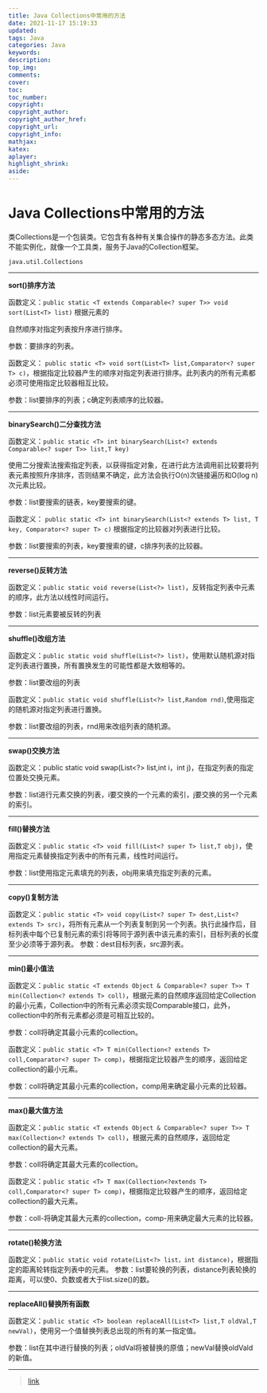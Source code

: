 ```yaml
---
title: Java Collections中常用的方法
date: 2021-11-17 15:19:33
updated:
tags: Java
categories: Java
keywords: 
description:
top_img:
comments:
cover:
toc:
toc_number:
copyright:
copyright_author:
copyright_author_href:
copyright_url:
copyright_info:
mathjax:
katex:
aplayer:
highlight_shrink:
aside:
---
```


# Java Collections中常用的方法

类Collections是一个包装类。它包含有各种有关集合操作的静态多态方法。此类不能实例化，就像一个工具类，服务于Java的Collection框架。

`java.util.Collections`

---

**sort()排序方法**

函数定义：`public static <T extends Comparable<? super T>> void sort(List<T> list)` 根据元素的

自然顺序对指定列表按升序进行排序。

参数：要排序的列表。

函数定义： `public static <T> void sort(List<T> list,Comparator<? super T> c)`，根据指定比较器产生的顺序对指定列表进行排序。此列表内的所有元素都必须可使用指定比较器相互比较。

参数：list要排序的列表；c确定列表顺序的比较器。

---

**binarySearch()二分查找方法**

函数定义：`public static <T> int binarySearch(List<? extends Comparable<? super T>> list,T key)`

使用二分搜索法搜索指定列表，以获得指定对象，在进行此方法调用前比较要将列表元素按照升序排序，否则结果不确定，此方法会执行O(n)次链接遍历和O(log n)次元素比较。

参数：list要搜索的链表，key要搜索的键。

函数定义： `public static <T> int binarySearch(List<? extends T> list, T key, Comparator<? super T> c)` 根据指定的比较器对列表进行比较。

参数：list要搜索的列表，key要搜索的键，c排序列表的比较器。

---

**reverse()反转方法**

函数定义：`public static void reverse(List<?> list)`，反转指定列表中元素的顺序，此方法以线性时间运行。

参数：list元素要被反转的列表

---

**shuffle()改组方法**

函数定义：`public static void shuffle(List<?> list)`，使用默认随机源对指定列表进行置换，所有置换发生的可能性都是大致相等的。

参数：list要改组的列表

函数定义：`public static void shuffle(List<?> list,Random rnd)`,使用指定的随机源对指定列表进行置换。

参数：list要改组的列表，rnd用来改组列表的随机源。

---

**swap()交换方法**

函数定义：public static void swap(List<?> list,int i，int j)，在指定列表的指定位置处交换元素。

参数：list进行元素交换的列表，i要交换的一个元素的索引，j要交换的另一个元素的索引。

---

**fill()替换方法**

函数定义：`public static <T> void fill(List<? super T> list,T obj)`，使用指定元素替换指定列表中的所有元素，线性时间运行。

参数：list使用指定元素填充的列表，obj用来填充指定列表的元素。

---

**copy()复制方法**

函数定义：`public static <T> void copy(List<? super T> dest,List<? extends T> src)`，将所有元素从一个列表复制到另一个列表。执行此操作后，目标列表中每个已复制元素的索引将等同于源列表中该元素的索引，目标列表的长度至少必须等于源列表。
参数：dest目标列表，src源列表。

---

**min()最小值法**

函数定义：`public static <T extends Object & Comparable<? super T>> T min(Collection<? extends T> coll)`，根据元素的自然顺序返回给定Collection的最小元素，Collection中的所有元素必须实现Comparable接口，此外，collection中的所有元素都必须是可相互比较的。

参数：coll将确定其最小元素的collection。

函数定义：`public static <T> T min(Collection<? extends T> coll,Comparator<? super T> comp)`，根据指定比较器产生的顺序，返回给定collection的最小元素。

参数：coll将确定其最小元素的collection，comp用来确定最小元素的比较器。

---

**max()最大值方法**

函数定义：`public static <T extends Object & Comparable<? super T>> T max(Collection<? extends T> coll)`，根据元素的自然顺序，返回给定collection的最大元素。

参数：coll将确定其最大元素的collection。

函数定义：`public static <T> T max(Collection<?extends T> coll,Comparator<? super T> comp)`，根据指定比较器产生的顺序，返回给定collection的最大元素。

参数：coll-将确定其最大元素的collection，comp-用来确定最大元素的比较器。

---

**rotate()轮换方法**

 函数定义：`public static void rotate(List<?> list，int distance)`，根据指定的距离轮转指定列表中的元素。
参数：list要轮换的列表，distance列表轮换的距离，可以使0、负数或者大于list.size()的数。

---

**replaceAll()替换所有函数**

函数定义：`public static <T> boolean replaceAll(List<T> list,T oldVal,T newVal)`，使用另一个值替换列表总出现的所有的某一指定值。

参数：list在其中进行替换的列表；oldVal将被替换的原值；newVal替换oldVald的新值。

---

> [link](https://tianjunwei.blog.csdn.net/article/details/48022135?spm=1001.2101.3001.6650.16&utm_medium=distribute.pc_relevant.none-task-blog-2%7Edefault%7EBlogCommendFromBaidu%7Edefault-16.no_search_link&depth_1-utm_source=distribute.pc_relevant.none-task-blog-2%7Edefault%7EBlogCommendFromBaidu%7Edefault-16.no_search_link)

